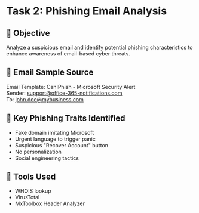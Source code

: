 # Task 2: Phishing Email Analysis

## 📌 Objective
Analyze a suspicious email and identify potential phishing characteristics to enhance awareness of email-based cyber threats.

## 🧪 Email Sample Source
Email Template: CanIPhish - Microsoft Security Alert  
Sender: support@office-365-notifications.com  
To: john.doe@mybusiness.com

## 🚩 Key Phishing Traits Identified
- Fake domain imitating Microsoft
- Urgent language to trigger panic
- Suspicious "Recover Account" button
- No personalization
- Social engineering tactics

## 🧰 Tools Used
- WHOIS lookup
- VirusTotal
- MxToolbox Header Analyzer
